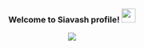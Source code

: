 <h3 align="center">
  Welcome to Siavash profile!
  <img src="https://media.giphy.com/media/hvRJCLFzcasrR4ia7z/giphy.gif" width="28">
</h3>

<p align="center">
  <a href="https://github.com/DenverCoder1/readme-typing-svg"><img src="https://readme-typing-svg.herokuapp.com?color=%2320C20E&size=23&width=440&height=45&center=true&vCenter=true&lines=The+Boy+Who+Live+Among+the+Codes;Web+Front-End+Developer;Curious"></a>
</p>

<!--
<p>
  <img alt="Bash" src="https://img.shields.io/badge/Bash-121011.svg?logo=gnu-bash&logoColor=white">
  <img alt="" src="https://img.shields.io/badge/Java-007396.svg?logo=java&logoColor=white">
  <img alt="" src="https://img.shields.io/badge/JavaScript-F7DF1E.svg?logo=javascript&logoColor=black">
  <img alt="" src="https://img.shields.io/badge/Markdown-000000.svg?logo=markdown&logoColor=white">
  <img alt="" src="https://img.shields.io/badge/Python-14354C.svg?logo=python&logoColor=white">
  <img alt="" src="https://custom-icon-badges.herokuapp.com/badge/SQL-025E8C.svg?logo=database&logoColor=white">
  <img alt="" src="https://img.shields.io/badge/HTML-E34F26.svg?logo=html5&logoColor=white">
  <img alt="" src="https://img.shields.io/badge/CSS-1572B6.svg?logo=css3&logoColor=white">
  <img alt="" src="https://img.shields.io/badge/LaTeX-008080.svg?logo=LaTeX&logoColor=white">
  <img alt="" src="https://img.shields.io/badge/Node.js-43853D.svg?logo=node.js&logoColor=white">
  <img alt="" src="https://img.shields.io/badge/PHP-777BB4.svg?logo=php&logoColor=white">
  <img alt="" src="https://img.shields.io/badge/Sass-hotpink.svg?logo=SASS&logoColor=white">
</p>

<p>
  <img alt="" src="https://img.shields.io/badge/Bootstrap-7952B3.svg?logo=bootstrap&logoColor=white">
  <img alt="" src="https://img.shields.io/badge/React-20232a.svg?logo=react&logoColor=%2361DAFB">
  <img alt="" src="https://img.shields.io/badge/Pytest-0A9EDC.svg?logo=pytest&logoColor=white">
  <img alt="" src="https://img.shields.io/badge/SQLite-07405e.svg?logo=sqlite&logoColor=white">
  <img alt="" src="https://img.shields.io/badge/PostgreSQL-316192.svg?logo=postgresql&logoColor=white">
  <img alt="" src="https://img.shields.io/badge/MongoDB-4ea94b.svg?logo=mongodb&logoColor=white">
  <img alt="" src="https://img.shields.io/badge/Oracle-F00000.svg?logo=oracle&logoColor=white">
  <img alt="" src="https://img.shields.io/badge/Notion-010101.svg?logo=notion&logoColor=white">
  <img alt="" src="https://img.shields.io/badge/Git-F05033.svg?logo=git&logoColor=white">
  <img alt="" src="https://img.shields.io/badge/-Stack%20Overflow-FE7A16?logo=stack-overflow&logoColor=white">
  <img alt="" src="https://img.shields.io/badge/Visual%20Studio%20Code-0078d7.svg?logo=visual-studio-code&logoColor=white">
</p>

<p>
  <img alt="" src="https://img.shields.io/badge/Gmail-D14836?style=for-the-badge&logo=gmail&logoColor=white">
  <img alt="" src="https://img.shields.io/badge/dev.to-0A0A0A?style=for-the-badge&logo=dev.to&logoColor=white">
  <img alt="" src="https://img.shields.io/badge/Twitter-1DA1F2?style=for-the-badge&logo=twitter&logoColor=white">
  <img alt="" src="https://img.shields.io/badge/LinkedIn-0077B5?style=for-the-badge&logo=linkedin&logoColor=white">
  <img alt="" src="https://img.shields.io/badge/Stack_Overflow-FE7A16?style=for-the-badge&logo=stack-overflow&logoColor=white">
  <img alt="" src="https://img.shields.io/badge/Medium-12100E?style=for-the-badge&logo=medium&logoColor=white">
</p>
-->

<!--
**HosseinPorgoli/HosseinPorgoli** is a ✨ _special_ ✨ repository because its `README.md` (this file) appears on your GitHub profile.

Here are some ideas to get you started:

- 🔭 I’m currently working on ...
- 🌱 I’m currently learning ...
- 👯 I’m looking to collaborate on ...
- 🤔 I’m looking for help with ...
- 💬 Ask me about ...
- 📫 How to reach me: ...
- 😄 Pronouns: ...
- ⚡ Fun fact: ...
-->
